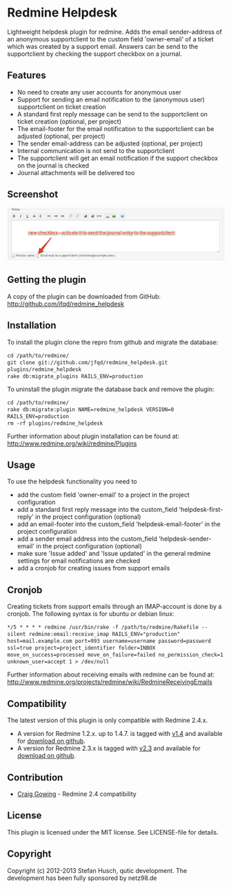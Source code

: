 # Redmine Helpdesk

Lightweight helpdesk plugin for redmine. Adds the email sender-address of an anonymous supportclient to the custom field 'owner-email' of a ticket which was created by a support email. Answers can be send to the supportclient by checking the support checkbox on a journal.

## Features

* No need to create any user accounts for anonymous user
* Support for sending an email notification to the (anonymous user) supportclient on ticket creation
* A standard first reply message can be send to the supportclient on ticket creation (optional, per project)
* The email-footer for the email notification to the supportclient can be adjusted (optional, per project)
* The sender email-address can be adjusted (optional, per project)
* Internal communication is not send to the supportclient
* The supportclient will get an email notification if the support checkbox on the journal is checked
* Journal attachments will be delivered too

## Screenshot

![Send mail to supportclient](doc/send-mail-to-supportclient.jpg "New checkbox 'Send mail to supportclient'")

## Getting the plugin

A copy of the plugin can be downloaded from GitHub: http://github.com/jfqd/redmine_helpdesk

## Installation

To install the plugin clone the repro from github and migrate the database:

```
cd /path/to/redmine/
git clone git://github.com/jfqd/redmine_helpdesk.git plugins/redmine_helpdesk
rake db:migrate_plugins RAILS_ENV=production
```

To uninstall the plugin migrate the database back and remove the plugin:

```
cd /path/to/redmine/
rake db:migrate:plugin NAME=redmine_helpdesk VERSION=0 RAILS_ENV=production
rm -rf plugins/redmine_helpdesk
```

Further information about plugin installation can be found at: http://www.redmine.org/wiki/redmine/Plugins

## Usage

To use the helpdesk functionality you need to

* add the custom field 'owner-email' to a project in the project configuration
* add a standard first reply message into the custom_field 'helpdesk-first-reply' in the project configuration (optional)
* add an email-footer into the custom_field 'helpdesk-email-footer' in the project configuration
* add a sender email address into the custom_field 'helpdesk-sender-email' in the project configuration (optional)
* make sure 'Issue added' and 'Issue updated' in the general redmine settings for email notifications are checked
* add a cronjob for creating issues from support emails

## Cronjob

Creating tickets from support emails through an IMAP-account is done by a cronjob. The following syntax is for ubuntu or debian linux:

```
*/5 * * * * redmine /usr/bin/rake -f /path/to/redmine/Rakefile --silent redmine:email:receive_imap RAILS_ENV="production" host=mail.example.com port=993 username=username password=password ssl=true project=project_identifier folder=INBOX move_on_success=processed move_on_failure=failed no_permission_check=1 unknown_user=accept 1 > /dev/null
```

Further information about receiving emails with redmine can be found at: http://www.redmine.org/projects/redmine/wiki/RedmineReceivingEmails

## Compatibility

The latest version of this plugin is only compatible with Redmine 2.4.x.

* A version for Redmine 1.2.x. up to 1.4.7. is tagged with [v1.4](https://github.com/jfqd/redmine_helpdesk/tree/v1.4 "plugin version for Redmine 1.2.x up to 1.4.7") and available for [download on github](https://github.com/jfqd/redmine_helpdesk/archive/v1.4.zip "download plugin for Redmine 1.2.x up to 1.4.7").
* A version for Redmine 2.3.x is tagged with [v2.3](https://github.com/jfqd/redmine_helpdesk/tree/v2.3 "plugin version for Redmine 2.3.x") and available for [download on github](https://github.com/jfqd/redmine_helpdesk/archive/v2.3.zip "download plugin for Redmine 2.3.x").

## Contribution

* [Craig Gowing](https://github.com/craiggowing) - Redmine 2.4 compatibility

## License

This plugin is licensed under the MIT license. See LICENSE-file for details.

## Copyright

Copyright (c) 2012-2013 Stefan Husch, qutic development. The development has been fully sponsored by netz98.de
